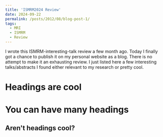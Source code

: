 ```yaml
---
title: 'ISMRM2024 Review'
date: 2024-09-22
permalink: /posts/2012/08/blog-post-1/
tags:
  - MRI
  - ISMRM
  - Review
---
```


I wrote this ISMRM-interesting-talk review a few month ago. Today I finally got a chance to publish it on my personal website as a blog. There is no attempt to make it an exhausting review. I just listed here a few interesting talks/abstracts I found either relevant to my research or pretty cool.

Headings are cool
======

You can have many headings
======

Aren't headings cool?
------
